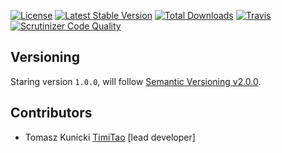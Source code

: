 [![License](https://poser.pugx.org/aggrego/data-board/license.svg)](https://packagist.org/packages/aggrego/data-board)
[![Latest Stable Version](https://poser.pugx.org/aggrego/data-board/v/stable.svg)](https://packagist.org/packages/aggrego/data-board)
[![Total Downloads](https://poser.pugx.org/aggrego/data-board/downloads.svg)](https://packagist.org/packages/aggrego/data-board)
[![Travis](https://travis-ci.org/Aggrego/DataBoard.svg?branch=master)](https://travis-ci.org/Aggrego/DataBoard/builds)
[![Scrutinizer Code Quality](https://scrutinizer-ci.com/g/Aggrego/DataBoard/badges/quality-score.png?b=master)](https://scrutinizer-ci.com/g/Aggrego/DataBoard/?branch=master)

## Versioning
 
Staring version ``1.0.0``, will follow [Semantic Versioning v2.0.0](http://semver.org/spec/v2.0.0.html).

## Contributors

* Tomasz Kunicki [TimiTao](http://github.com/timiTao) [lead developer]